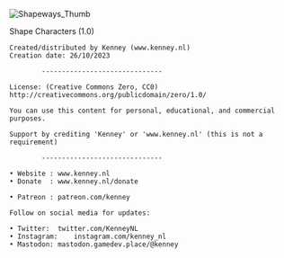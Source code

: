 ![Shapeways_Thumb](Assets/Thumbnail/Shapeways_Thumb.png)	

Shape Characters (1.0)

	Created/distributed by Kenney (www.kenney.nl)
	Creation date: 26/10/2023

			------------------------------

	License: (Creative Commons Zero, CC0)
	http://creativecommons.org/publicdomain/zero/1.0/

	You can use this content for personal, educational, and commercial purposes.

	Support by crediting 'Kenney' or 'www.kenney.nl' (this is not a requirement)

			------------------------------

	• Website : www.kenney.nl
	• Donate  : www.kenney.nl/donate

	• Patreon : patreon.com/kenney
	
	Follow on social media for updates:

	• Twitter:	twitter.com/KenneyNL
	• Instagram: 	instagram.com/kenney_nl
	• Mastodon:	mastodon.gamedev.place/@kenney
